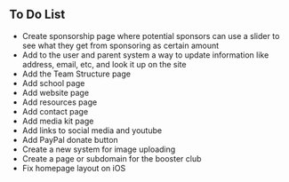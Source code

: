 To Do List
----------
* Create sponsorship page where potential sponsors can use a slider to see what they get from sponsoring as certain amount
* Add to the user and parent system a way to update information like address, email, etc, and look it up on the site
* Add the Team Structure page
* Add school page
* Add website page
* Add resources page
* Add contact page
* Add media kit page
* Add links to social media and youtube
* Add PayPal donate button
* Create a new system for image uploading
* Create a page or subdomain for the booster club
* Fix homepage layout on iOS